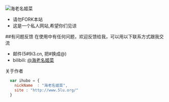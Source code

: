 ![海老名姬菜](http://ww1.sinaimg.cn/large/b07e5053ly1fnsty5xek7j205k05kdh8.jpg)

* 请勿FORK本站
* 这是一个私人网站,希望你们见谅

##有问题反馈
在使用中有任何问题，欢迎反馈给我，可以用以下联系方式跟我交流

* 邮件(5#9i3.cn, 把#换成@)
* bilibili: [@海老名姬菜](https://space.bilibili.com/2888457#/)


关于作者

```javascript
  var ihubo = {
    nickName  : "海老名姬菜",
    site : "http://www.5lu.org/"
  }
```

